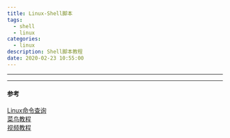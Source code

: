 ```yaml
---
title: Linux-Shell脚本
tags:   
  - shell  
  - linux
categories:
  - linux    
description: Shell脚本教程    
date: 2020-02-23 10:55:00
---
```


--------------------------------------------------------------------

--------------------------------------------------------------------    
    
#### 参考

[Linux命令查询](https://jaywcjlove.gitee.io/linux-command)    
[菜鸟教程](https://www.runoob.com/linux)    
[视频教程](https://www.bilibili.com/video/av21303002)    

